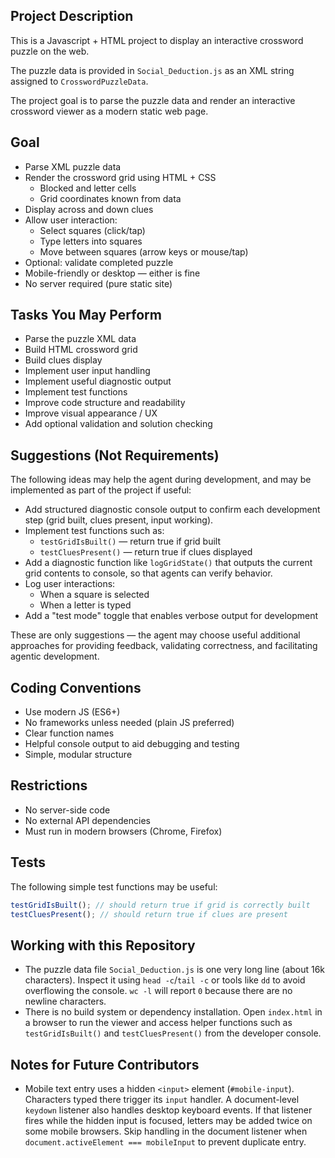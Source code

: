 ## Project Description

This is a Javascript + HTML project to display an interactive crossword puzzle on the web.

The puzzle data is provided in `Social_Deduction.js` as an XML string assigned to `CrosswordPuzzleData`.

The project goal is to parse the puzzle data and render an interactive crossword viewer as a modern static web page.

## Goal

- Parse XML puzzle data
- Render the crossword grid using HTML + CSS
    - Blocked and letter cells
    - Grid coordinates known from data
- Display across and down clues
- Allow user interaction:
    - Select squares (click/tap)
    - Type letters into squares
    - Move between squares (arrow keys or mouse/tap)
- Optional: validate completed puzzle
- Mobile-friendly or desktop — either is fine
- No server required (pure static site)

## Tasks You May Perform

- Parse the puzzle XML data
- Build HTML crossword grid
- Build clues display
- Implement user input handling
- Implement useful diagnostic output
- Implement test functions
- Improve code structure and readability
- Improve visual appearance / UX
- Add optional validation and solution checking

## Suggestions (Not Requirements)

The following ideas may help the agent during development, and may be implemented as part of the project if useful:

- Add structured diagnostic console output to confirm each development step (grid built, clues present, input working).
- Implement test functions such as:
    - `testGridIsBuilt()` — return true if grid built
    - `testCluesPresent()` — return true if clues displayed
- Add a diagnostic function like `logGridState()` that outputs the current grid contents to console, so that agents can verify behavior.
- Log user interactions:
    - When a square is selected
    - When a letter is typed
- Add a "test mode" toggle that enables verbose output for development

These are only suggestions — the agent may choose useful additional approaches for providing feedback, validating correctness, and facilitating agentic development.

## Coding Conventions

- Use modern JS (ES6+)
- No frameworks unless needed (plain JS preferred)
- Clear function names
- Helpful console output to aid debugging and testing
- Simple, modular structure

## Restrictions

- No server-side code
- No external API dependencies
- Must run in modern browsers (Chrome, Firefox)

## Tests

The following simple test functions may be useful:

```js
testGridIsBuilt(); // should return true if grid is correctly built
testCluesPresent(); // should return true if clues are present
```

## Working with this Repository

- The puzzle data file `Social_Deduction.js` is one very long line (about 16k
  characters). Inspect it using `head -c`/`tail -c` or tools like `dd` to avoid
  overflowing the console. `wc -l` will report `0` because there are no newline
  characters.
- There is no build system or dependency installation. Open `index.html` in a
  browser to run the viewer and access helper functions such as
  `testGridIsBuilt()` and `testCluesPresent()` from the developer console.

## Notes for Future Contributors

- Mobile text entry uses a hidden `<input>` element (`#mobile-input`).
  Characters typed there trigger its `input` handler. A document-level `keydown`
  listener also handles desktop keyboard events. If that listener fires while
  the hidden input is focused, letters may be added twice on some mobile
  browsers. Skip handling in the document listener when
  `document.activeElement === mobileInput` to prevent duplicate entry.
